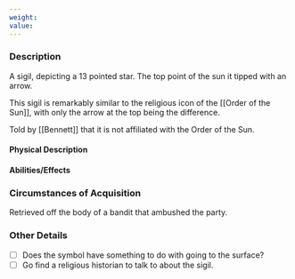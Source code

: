 ```yaml
---
weight: 
value:
---
```


### Description

A sigil, depicting a 13 pointed star. The top point of the sun it tipped with an arrow.

This sigil is remarkably similar to the religious icon of the [[Order of the Sun]], with only the arrow at the top being the difference.

Told by [[Bennett]] that it is not affiliated with the Order of the Sun.

#### Physical Description

#### Abilities/Effects

### Circumstances of Acquisition

Retrieved off the body of a bandit that ambushed the party.

### Other Details


- [ ] Does the symbol have something to do with going to the surface?
- [ ] Go find a religious historian to talk to about the sigil.
